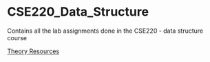 # CSE220_Data_Structure
Contains all the lab assignments done in the CSE220 - data structure course <br>

[Theory Resources](https://drive.google.com/drive/u/2/folders/1ZhReiyWHDqo_Kuiew4Jydbg_ilFTmEw1)

